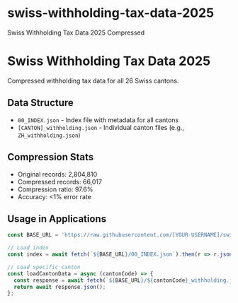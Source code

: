 # swiss-withholding-tax-data-2025
Swiss Withholding Tax Data 2025 Compressed
# Swiss Withholding Tax Data 2025

Compressed withholding tax data for all 26 Swiss cantons.

## Data Structure

- `00_INDEX.json` - Index file with metadata for all cantons
- `[CANTON]_withholding.json` - Individual canton files (e.g., `ZH_withholding.json`)

## Compression Stats

- Original records: 2,804,810
- Compressed records: 66,017
- Compression ratio: 97.6%
- Accuracy: <1% error rate

## Usage in Applications

```javascript
const BASE_URL = 'https://raw.githubusercontent.com/[YOUR-USERNAME]/swiss-withholding-tax-data-2025/main';

// Load index
const index = await fetch(`${BASE_URL}/00_INDEX.json`).then(r => r.json());

// Load specific canton
const loadCantonData = async (cantonCode) => {
  const response = await fetch(`${BASE_URL}/${cantonCode}_withholding.json`);
  return await response.json();
};
